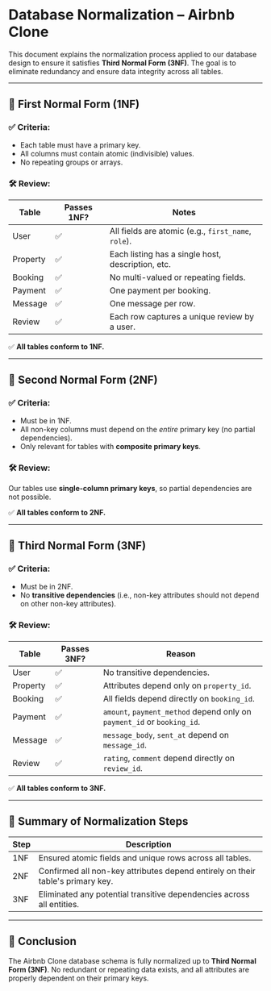 # Database Normalization – Airbnb Clone

This document explains the normalization process applied to our database design to ensure it satisfies **Third Normal Form (3NF)**. The goal is to eliminate redundancy and ensure data integrity across all tables.

---

## 🔹 First Normal Form (1NF)

### ✅ Criteria:
- Each table must have a primary key.
- All columns must contain atomic (indivisible) values.
- No repeating groups or arrays.

### 🛠 Review:
| Table     | Passes 1NF? | Notes |
|-----------|-------------|-------|
| User      | ✅           | All fields are atomic (e.g., `first_name`, `role`). |
| Property  | ✅           | Each listing has a single host, description, etc. |
| Booking   | ✅           | No multi-valued or repeating fields. |
| Payment   | ✅           | One payment per booking. |
| Message   | ✅           | One message per row. |
| Review    | ✅           | Each row captures a unique review by a user. |

✅ **All tables conform to 1NF.**

---

## 🔹 Second Normal Form (2NF)

### ✅ Criteria:
- Must be in 1NF.
- All non-key columns must depend on the *entire* primary key (no partial dependencies).
- Only relevant for tables with **composite primary keys**.

### 🛠 Review:
Our tables use **single-column primary keys**, so partial dependencies are not possible.

✅ **All tables conform to 2NF.**

---

## 🔹 Third Normal Form (3NF)

### ✅ Criteria:
- Must be in 2NF.
- No **transitive dependencies** (i.e., non-key attributes should not depend on other non-key attributes).

### 🛠 Review:
| Table     | Passes 3NF? | Reason |
|-----------|-------------|--------|
| User      | ✅           | No transitive dependencies. |
| Property  | ✅           | Attributes depend only on `property_id`. |
| Booking   | ✅           | All fields depend directly on `booking_id`. |
| Payment   | ✅           | `amount`, `payment_method` depend only on `payment_id` or `booking_id`. |
| Message   | ✅           | `message_body`, `sent_at` depend on `message_id`. |
| Review    | ✅           | `rating`, `comment` depend directly on `review_id`. |

✅ **All tables conform to 3NF.**

---

## 🧼 Summary of Normalization Steps

| Step | Description |
|------|-------------|
| 1NF  | Ensured atomic fields and unique rows across all tables. |
| 2NF  | Confirmed all non-key attributes depend entirely on their table's primary key. |
| 3NF  | Eliminated any potential transitive dependencies across all entities. |

---

## 📌 Conclusion

The Airbnb Clone database schema is fully normalized up to **Third Normal Form (3NF)**. No redundant or repeating data exists, and all attributes are properly dependent on their primary keys.

